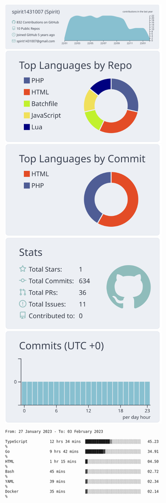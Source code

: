 [![](https://raw.githubusercontent.com/spirit1431007/spirit1431007/master/profile-summary-card-output/nord_bright/0-profile-details.svg)](https://git.io/spiritx)
[![](https://raw.githubusercontent.com/spirit1431007/spirit1431007/master/profile-summary-card-output/nord_bright/1-repos-per-language.svg)](https://git.io/spiritx) [![](https://raw.githubusercontent.com/spirit1431007/spirit1431007/master/profile-summary-card-output/nord_bright/2-most-commit-language.svg)](https://git.io/spiritx)
[![](https://raw.githubusercontent.com/spirit1431007/spirit1431007/master/profile-summary-card-output/nord_bright/3-stats.svg)](https://git.io/spiritx) [![](https://raw.githubusercontent.com/spirit1431007/spirit1431007/master/profile-summary-card-output/nord_bright/4-productive-time.svg)](https://git.io/spiritx)

<!--START_SECTION:waka-->

```text
From: 27 January 2023 - To: 03 February 2023

TypeScript          12 hrs 34 mins  ███████████▒░░░░░░░░░░░░░   45.23 %
Go                  9 hrs 42 mins   ████████▓░░░░░░░░░░░░░░░░   34.91 %
HTML                1 hr 15 mins    █░░░░░░░░░░░░░░░░░░░░░░░░   04.50 %
Bash                45 mins         ▓░░░░░░░░░░░░░░░░░░░░░░░░   02.72 %
YAML                39 mins         ▓░░░░░░░░░░░░░░░░░░░░░░░░   02.34 %
Docker              35 mins         ▓░░░░░░░░░░░░░░░░░░░░░░░░   02.14 %
```

<!--END_SECTION:waka-->

